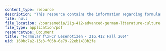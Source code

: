 ```yaml
---
content_type: resource
description: "This resource contains the information regarding formular f\xFCr lesenotizen."
file: null
file_location: /coursemedia/21g-412-advanced-german-literature-culture-madness-murder-mysteries-fall-2014/160bc7a215e3f05b6e7922eb1408b2fe_MIT21G_412F14_Wk1_neu_Les.pdf
file_type: application/pdf
resourcetype: Document
title: "Formular f\xFCr Lesenotizen - 21G.412 Fall 2014"
uid: 160bc7a2-15e3-f05b-6e79-22eb1408b2fe
---
```

